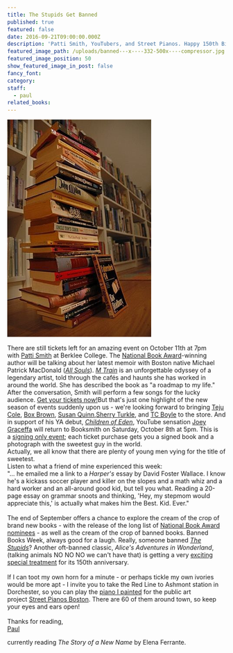 ```yaml
---
title: The Stupids Get Banned
published: true
featured: false
date: 2016-09-21T09:00:00.000Z
description: 'Patti Smith, YouTubers, and Street Pianos. Happy 150th Birthday Alice!'
featured_image_path: /uploads/banned---x----332-500x----compressor.jpg
featured_image_position: 50
show_featured_image_in_post: false
fancy_font:
category:
staff:
  - paul
related_books:
---
```



![](/uploads/versions/banned-compressor---x----332-500x---.jpg)

There are still tickets left for an amazing event on October 11th at 7pm with&nbsp;[Patti Smith](https://www.brooklinebooksmith.com/events/2016-10/patti-smith---m-train/)&nbsp;at Berklee College. The&nbsp;[National Book Award](https://www.nationalbook.org/nba2010_nf_smith.html#.V9L9NjWwks4)-winning author will be talking about her latest memoir with Boston native Michael Patrick MacDonald ([*All Souls*](https://www.brooklinebooksmith-shop.com/book/9780807072134)).&nbsp;[*M Train*](https://www.brooklinebooksmith-shop.com/book/9781101875100)&nbsp;is an unforgettable odyssey of a legendary artist, told through the caf&eacute;s and haunts she has worked in around the world. She has described the book as "a roadmap to my life." After the conversation, Smith will perform a few songs for the lucky audience.&nbsp;[Get your tickets now!](https://www.etix.com/ticket/p/8734738/brookline-booksmith-presents-patti-smith-for-m-train-in-conversation-with-michael-patrick-macdonald-boston-berklee-performance-center)But that's just one highlight of the new season of events suddenly upon us - we're looking forward to bringing&nbsp;[Teju Cole](https://www.brooklinebooksmith.com/events/2016-10/teju-cole---known-and-strange-things-essays/),&nbsp;[Box Brown](https://www.brooklinebooksmith.com/events/2016-10/box-brown-in-conversation-with-liz-prince---tetris-the-games-people-play/),&nbsp;[Susan Quinn](https://www.brooklinebooksmith.com/events/2016-09/susan-quinn---eleanor-and-hick-the-love-affair-that-shaped-a-first-lady/),[Sherry Turkle](https://www.brooklinebooksmith.com/events/2016-10/sherry-turkle---reclaiming-conversation-the-power-of-talk-in-a-digital-age/), and&nbsp;[TC Boyle](https://www.brooklinebooksmith.com/events/2016-10/t-c--boyle---the-terranauts/)&nbsp;to the store. And in support of his YA debut,&nbsp;[*Children of Eden*](https://www.brooklinebooksmith-shop.com/book/9781501146558), YouTube sensation&nbsp;[Joey Graceffa](https://www.eventbrite.com/e/108-joey-graceffa-children-of-eden-book-signing-tickets-27609026341)&nbsp;will return to Booksmith on Saturday, October 8th at 5pm. This is a&nbsp;[signing only event](https://www.eventbrite.com/e/108-joey-graceffa-children-of-eden-book-signing-tickets-27609026341); each ticket purchase gets you a signed book and a photograph with the sweetest guy in the world.
<br>Actually, we all know that there are plenty of young men vying for the title of sweetest.
<br>Listen to what a friend of mine experienced this week:
<br>"… he emailed me a link to a&nbsp;*Harper's*&nbsp;essay by David Foster Wallace. I know he's a kickass soccer player and killer on the slopes and a math whiz and a hard worker and an all-around good kid, but tell you what. Reading a 20-page essay on grammar snoots and thinking, 'Hey, my stepmom would appreciate this,' is actually what makes him the Best. Kid. Ever."
<br>
<br>The end of September offers a chance to explore the cream of the crop of brand new books - with the release of the long list of [National Book Award nominees](https://www.nationalbook.org/nba2016.html#.V-KimfArL4Y)&nbsp;- as well as the cream of the crop of banned books. Banned Books Week, always good for a laugh. Really, someone banned&nbsp;[*The Stupids*](https://www.youtube.com/watch?v=h0-n3LWUGhE)? Another oft-banned classic,&nbsp;*Alice's Adventures in Wonderland*, (talking animals NO NO NO we can't have that) is getting a very [exciting special treatment](https://www.thisiscolossal.com/2016/09/salvador-dali-alice-in-wonderland-illustrations/)&nbsp;for its 150th anniversary.
<br>
<br>If I can toot my own horn for a minute - or perhaps tickle my own ivories would be more apt - I invite you to take the Red Line to Ashmont station in Dorchester, so you can play the&nbsp;[piano I painted](https://streetpianos.com/boston2016/pianos/the-carruth/)&nbsp;for the public art project&nbsp;[Street Pianos Boston](https://streetpianos.com/boston2016/). There are 60 of them around town, so keep your eyes and ears open!
<br>
<br>Thanks for reading,
<br>[Paul](https://www.ptpainter.com/)

currently reading&nbsp;*The Story of a New Name*&nbsp;by Elena Ferrante.
